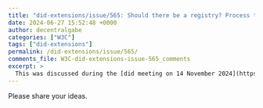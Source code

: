 ```yaml
---
title: "did-extensions/issue/565: Should there be a registry? Process to migrate to a W3C Registry?"
date: 2024-06-27 15:52:48 +0000
author: decentralgabe
categories: ["W3C"]
tags: ["did-extensions"]
permalink: /did-extensions/issue/565/
comments_file: W3C-did-extensions-issue-565_comments
excerpt: >
  This was discussed during the [did meeting on 14 November 2024](https://www.w3.org/2024/11/14-did-minutes.html#4911).    <details><summary><i>View the transcript</i></summary>    <h4><a href=\"https://github.com/w3c/did-extensions/issues/565\" rel=\"noopener noreferrer\">w3c/<wbr>did-extensions#565</a></h4>  <p><cite>Wip:</cite> Goal -- proposal to be discussed and ideally agreed upon.<br>  <span>… At the bottom is the actual proposal we want to get to.  \"What is the first step we can take to a better approach for managing the registry?\"</span><br>  <span>… suggestion is to add a \"last updated\" attribute to the entries.</span><br>  <span>… but is there more or something else that could/should be done.  And then ping all entry owners to do a \"proof of liveness\"</span></p>  <p><cite>manu:</cite> Short proposal -- can we put a \"last_update_date\" and people have a certain amount of time to refresh, and if they don't we only show the active ones, with a button that there expired ones.  Goal is to address the criticism that there are too many \"not active\" registrations.<br>  <span>… we need to pick a time period (perhaps a year), and if you don't update the method in a year, the entry goes into a second list.</span><br>  <span>… that would reduce the list of default displayed methods to those that people are willing to do a PR on their method entry.</span><br>  <span>… we have in GitHub the last time that the entry was updated. And we can ping all the contacts.  We can even automate the PRs that only change the date, but nothing else.</span></p>  <p><cite>MichaelHerman:</cite> why is too many DID Methods a problem?  These are identifiers, there are many identifiers, there are many identifier schemes.  These should be like domain names.  This idea of limiting the names seems weird.</p>  <p><cite>manu:</cite> Many of these DID methods are not being developed.  You are maintaining something that is dangerously misleading.  In comparison to domain names -- you are required to keep those alive.  Our bar is less, but the goal is the same.  You have to keep your DID Method active.</p>  <p><cite>KevinDean:</cite> Challenge is one of longevity. If a DID is used in signing something -- someone years from now should be able to find how to use a DID to verify the signature.  If there are DID Methods that are unused and so we need a way to maintain the list in a better way.</p>  <p><cite>&lt;Zakim&gt;</cite> JoeAndrieu, you wanted to mention that \"dangerously misleading\" exactly why a registry is a bad idea in the first place.</p>  <p><cite>MichaelHerman:</cite> agree on keeping fresh and current. Reject wholeheartedly that someone thinks there are too many methods.</p>  <p><cite>JoeAndrieu:</cite> It is innate that people will think it is \"definitive\".  It is not -- it is just a list, a resource to find out about DID Methods.  Knows about a DID Method that is used 10s of millions of time and not registered.</p>  <p><cite>&lt;Zakim&gt;</cite> manu, you wanted to point to new PR: <a href=\"https://github.com/w3c/did-extensions/pull/593\" rel=\"noopener noreferrer\">w3c/<wbr>did-extensions#593</a></p>  <p><cite>&lt;JoeAndrieu&gt;</cite> +1 (no objections to proposal)</p>  <p><cite>manu:</cite> Not hearing objections to the proposal.</p>  <p><cite>&lt;JoeAndrieu&gt;</cite> -infinity to requiring a domain name</p>  <p><cite>&lt;Wip&gt;</cite> PROPOSAL: Add a \"lastUpdated\" date to the DID Method registration to enable the ability to convey whether a DID Method is actively maintained in the list of DID Methods.</p>  <p><cite>MichaelHerman:</cite> approach to resolve the collision issue.</p>  <p><cite>&lt;manu&gt;</cite> +1</p>  <p><cite>&lt;Wip&gt;</cite> +1</p>  <p><cite>&lt;swcurran&gt;</cite> +1</p>  <p><cite>&lt;JoeAndrieu&gt;</cite> +1</p>  <p><cite>&lt;markus_sabadello&gt;</cite> +1</p>  <p><cite>&lt;swcurran&gt;</cite> +1</p>  <p><cite>&lt;bigbluehat&gt;</cite> +1</p>  <p><cite>&lt;TallTed&gt;</cite> +1</p>  <p><strong>RESOLUTION:</strong> Add a \"lastUpdated\" date to the DID Method registration to enable the ability to convey whether a DID Method is actively maintained in the list of DID Methods.</p>  <p><cite>&lt;Zakim&gt;</cite> manu, you wanted to point to new PR: <a href=\"https://github.com/w3c/did-extensions/pull/593\" rel=\"noopener noreferrer\">w3c/<wbr>did-extensions#593</a></p>    <hr /></details>
---
```

Please share your ideas.